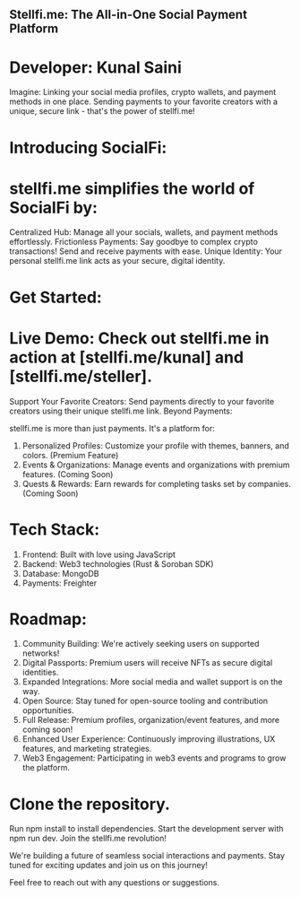 

## Stellfi.me: The All-in-One Social Payment Platform
# Developer: Kunal Saini

Imagine: Linking your social media profiles, crypto wallets, and payment methods in one place. Sending payments to your favorite creators with a unique, secure link - that's the power of stellfi.me!

# Introducing SocialFi:

# stellfi.me simplifies the world of SocialFi by:

Centralized Hub: Manage all your socials, wallets, and payment methods effortlessly.
Frictionless Payments: Say goodbye to complex crypto transactions! Send and receive payments with ease.
Unique Identity: Your personal stellfi.me link acts as your secure, digital identity.

# Get Started:

# Live Demo: Check out stellfi.me in action at [stellfi.me/kunal] and [stellfi.me/steller].
Support Your Favorite Creators: Send payments directly to your favorite creators using their unique stellfi.me link.
Beyond Payments:

stellfi.me is more than just payments. It's a platform for:

1. Personalized Profiles: Customize your profile with themes, banners, and colors. (Premium Feature)
2. Events & Organizations: Manage events and organizations with premium features. (Coming Soon)
3. Quests & Rewards: Earn rewards for completing tasks set by companies. (Coming Soon)

# Tech Stack:

1. Frontend: Built with love using JavaScript
2. Backend: Web3 technologies (Rust & Soroban SDK)
3. Database: MongoDB
4. Payments: Freighter

# Roadmap:

1. Community Building: We're actively seeking users on supported networks!
2. Digital Passports: Premium users will receive NFTs as secure digital identities.
3. Expanded Integrations: More social media and wallet support is on the way.
4. Open Source: Stay tuned for open-source tooling and contribution opportunities.
5. Full Release: Premium profiles, organization/event features, and more coming soon!
6. Enhanced User Experience: Continuously improving illustrations, UX features, and marketing strategies.
7. Web3 Engagement: Participating in web3 events and programs to grow the platform.

# Clone the repository.
Run npm install to install dependencies.
Start the development server with npm run dev.
Join the stellfi.me revolution!

We're building a future of seamless social interactions and payments. Stay tuned for exciting updates and join us on this journey!

Feel free to reach out with any questions or suggestions.

